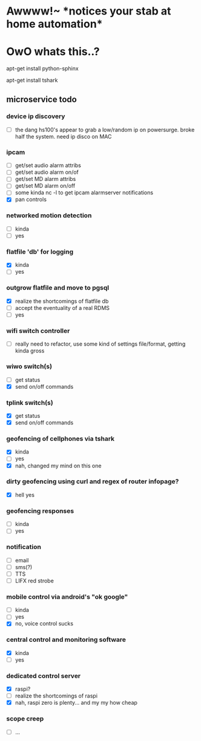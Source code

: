 # Awwww!~ \*notices your stab at home automation\* 
# OwO whats this..?


apt-get install python-sphinx

apt-get install tshark

## microservice todo

### device ip discovery
- [ ] the dang hs100's appear to grab a low/random ip on powersurge. broke half the system. need ip disco on MAC

### ipcam
- [ ] get/set audio alarm attribs
- [ ] get/set audio alarm on/of
- [ ] get/set MD alarm attribs
- [ ] get/set MD alarm on/off
- [ ] some kinda nc -l to get ipcam alarmserver notifications
- [x] pan controls

### networked motion detection
- [ ] kinda
- [ ] yes

### flatfile 'db' for logging
- [x] kinda
- [ ] yes

### outgrow flatfile and move to pgsql
- [x] realize the shortcomings of flatfile db
- [ ] accept the eventuality of a real RDMS
- [ ] yes

### wifi switch controller
- [ ] really need to refactor, use some kind of settings file/format, getting kinda gross

### wiwo switch(s)
- [ ] get status
- [x] send on/off commands

### tplink switch(s)
- [x] get status
- [x] send on/off commands

### geofencing of cellphones via tshark
- [x] kinda
- [ ] yes
- [x] nah, changed my mind on this one

### dirty geofencing using curl and regex of router infopage?
- [x] hell yes

### geofencing responses
- [ ] kinda
- [ ] yes

### notification
- [ ] email
- [ ] sms(?)
- [ ] TTS
- [ ] LIFX red strobe

### mobile control via android's "ok google"
- [ ] kinda
- [ ] yes
- [x] no, voice control sucks

### central control and monitoring software
- [x] kinda
- [ ] yes

### dedicated control server
- [x] raspi?
- [ ] realize the shortcomings of raspi
- [x] nah, raspi zero is plenty... and my my how cheap

### scope creep
- [ ] ...
